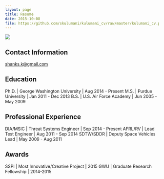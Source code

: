 ```yaml
---
layout: page
title: Resume
date: 2015-10-08
file: https://github.com/skulumani/kulumani_cv/raw/master/kulumani_cv.pdf
---
```


[<img src="{{site.baseurl}}assets/pdf.png">]({{page.file}})

## Contact Information

[shanks.k@gmail.com](mailto:shanks.k@gmail.com)

## Education

Ph.D.	|	George Washington University | Aug 2014 - Present 
M.S.  |		Purdue University   | Jan 2011 - Dec 2013
B.S.   |	U.S. Air Force Academy   | Jun 2005 - May 2009

## Professional Experience

DIA/MSIC | Threat Systems Engineer | Sep 2014 - Present
AFRL/RV	 | Lead Test Engineer 		| Aug 2011 - Sep 2014
SDTW/SDDR | Deputy Space Vehicles Lead | May 2009 - Aug 2011

## Awards

SSPI | Most Innovative/Creative Project | 2015
GWU | Graduate Research Fellowship | 2014-2015
